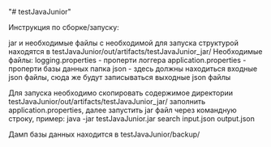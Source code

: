"# testJavaJunior"

Инструкция по сборке/запуску:

jar и необходимые файлы с необходимой для запуска структурой находятся в testJavaJunior/out/artifacts/testJavaJunior_jar/
Необходимые файлы:
logging.properties - проперти логгера 
application.properties - проперти базы данных
папка json - здесь должны находиться входные json файлы, сюда же будут записываться выходные json файлы

Для запуска необходимо скопировать содержимое директории testJavaJunior/out/artifacts/testJavaJunior_jar/
заполнить application.properties, далее запустить jar файл через командную строку, пример: 
java -jar testJavaJunior.jar search input.json output.json


Дамп базы данных находится в testJavaJunior/backup/

